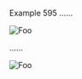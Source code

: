 Example 595
......

![Foo][]

[foo]: /url "title"

......

<p><img src="/url" alt="Foo" title="title" /></p>
